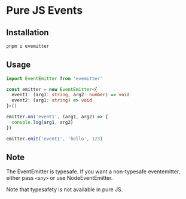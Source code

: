 # Pure JS Events

## Installation

```bash
pnpm i evemitter
```

## Usage

```ts
import EventEmitter from 'evemitter'

const emitter = new EventEmitter<{
  event1: (arg1: string, arg2: number) => void
  event2: (arg1: string) => void
}>()

emitter.on('event1', (arg1, arg2) => {
  console.log(arg1, arg2)
})

emitter.emit('event1', 'hello', 123)
```

## Note

The EventEmitter is typesafe. If you want a non-typesafe eventemitter, either pass `<any>` or use NodeEventEmitter.

Note that typesafety is not available in pure JS.
